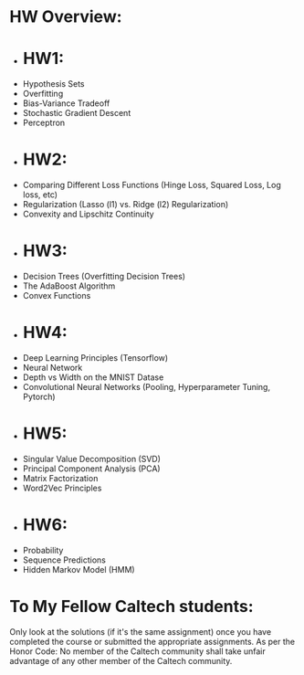 # HW Overview:
  - # HW1: 
  - Hypothesis Sets 
  - Overfitting 
  - Bias-Variance Tradeoff
  - Stochastic Gradient Descent 
  - Perceptron
  - # HW2:
  - Comparing Different Loss Functions (Hinge Loss, Squared Loss, Log loss, etc)
  - Regularization (Lasso (l1) vs. Ridge (l2) Regularization)
  - Convexity and Lipschitz Continuity
  - # HW3:
  - Decision Trees (Overfitting Decision Trees)
  - The AdaBoost Algorithm
  - Convex Functions
  - # HW4:
  - Deep Learning Principles (Tensorflow)
  - Neural Network
  - Depth vs Width on the MNIST Datase
  - Convolutional Neural Networks (Pooling, Hyperparameter Tuning, Pytorch)
  - # HW5:
  - Singular Value Decomposition (SVD)
  - Principal Component Analysis (PCA)
  - Matrix Factorization
  - Word2Vec Principles
  - # HW6:
  - Probability
  - Sequence Predictions
  - Hidden Markov Model (HMM)
# To My Fellow Caltech students:
Only look at the solutions (if it's the same assignment) once you have completed the course or submitted the appropriate assignments. As per the Honor Code: No member of the Caltech community shall take unfair advantage of any other member of the Caltech community.
